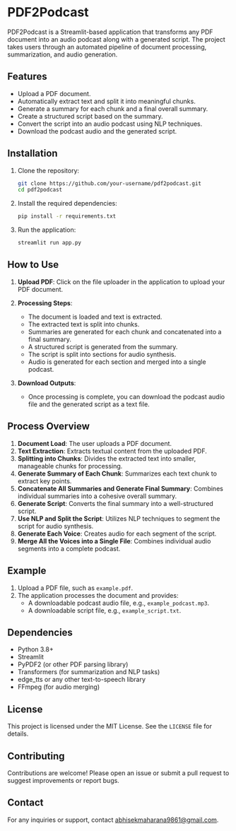 # PDF2Podcast

PDF2Podcast is a Streamlit-based application that transforms any PDF document into an audio podcast along with a generated script. The project takes users through an automated pipeline of document processing, summarization, and audio generation.

## Features

- Upload a PDF document.
- Automatically extract text and split it into meaningful chunks.
- Generate a summary for each chunk and a final overall summary.
- Create a structured script based on the summary.
- Convert the script into an audio podcast using NLP techniques.
- Download the podcast audio and the generated script.

## Installation

1. Clone the repository:
   ```bash
   git clone https://github.com/your-username/pdf2podcast.git
   cd pdf2podcast
   ```

2. Install the required dependencies:
   ```bash
   pip install -r requirements.txt
   ```

3. Run the application:
   ```bash
   streamlit run app.py
   ```

## How to Use

1. **Upload PDF**: Click on the file uploader in the application to upload your PDF document.

2. **Processing Steps**:
   - The document is loaded and text is extracted.
   - The extracted text is split into chunks.
   - Summaries are generated for each chunk and concatenated into a final summary.
   - A structured script is generated from the summary.
   - The script is split into sections for audio synthesis.
   - Audio is generated for each section and merged into a single podcast.

3. **Download Outputs**:
   - Once processing is complete, you can download the podcast audio file and the generated script as a text file.

## Process Overview

1. **Document Load**: The user uploads a PDF document.
2. **Text Extraction**: Extracts textual content from the uploaded PDF.
3. **Splitting into Chunks**: Divides the extracted text into smaller, manageable chunks for processing.
4. **Generate Summary of Each Chunk**: Summarizes each text chunk to extract key points.
5. **Concatenate All Summaries and Generate Final Summary**: Combines individual summaries into a cohesive overall summary.
6. **Generate Script**: Converts the final summary into a well-structured script.
7. **Use NLP and Split the Script**: Utilizes NLP techniques to segment the script for audio synthesis.
8. **Generate Each Voice**: Creates audio for each segment of the script.
9. **Merge All the Voices into a Single File**: Combines individual audio segments into a complete podcast.

## Example

1. Upload a PDF file, such as `example.pdf`.
2. The application processes the document and provides:
   - A downloadable podcast audio file, e.g., `example_podcast.mp3`.
   - A downloadable script file, e.g., `example_script.txt`.

## Dependencies

- Python 3.8+
- Streamlit
- PyPDF2 (or other PDF parsing library)
- Transformers (for summarization and NLP tasks)
- edge_tts or any other text-to-speech library
- FFmpeg (for audio merging)

## License

This project is licensed under the MIT License. See the `LICENSE` file for details.

## Contributing

Contributions are welcome! Please open an issue or submit a pull request to suggest improvements or report bugs.

## Contact

For any inquiries or support, contact abhisekmaharana9861@gmail.com.
